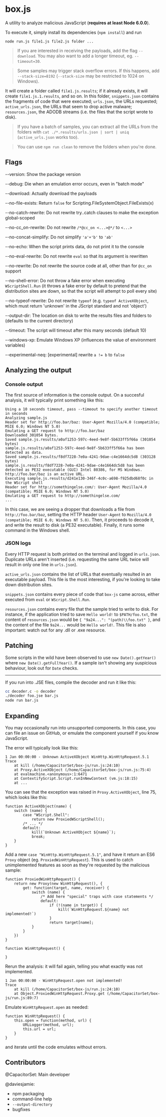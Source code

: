 box.js
======

A utility to analyze malicious JavaScript (**requires at least Node 6.0.0**).

To execute it, simply install its dependencies (`npm install`) and run

```
node run.js file1.js file2.js folder ...
```

>If you are interested in receiving the payloads, add the flag `--download`. You may also want to add a longer timeout, eg. `--timeout=30`.

>Some samples may trigger stack overflow errors. If this happens, add `--stack-size=8192` (`--stack-size` may be restricted to 1024 on Windows).

It will create a folder called `file1.js.results`; if it already exists, it will create `file1.js.1.results`, and so on. In this folder, `snippets.json` contains the fragments of code that were executed; `urls.json`, the URLs requested; `active_urls.json`, the URLs that seem to drop active malware; `resources.json`, the ADODB streams (i.e. the files that the script wrote to disk).

>If you have a batch of samples, you can extract all the URLs from the folders with `cat ./*.results/urls.json | sort | uniq` (`active_urls.json` works too).

>You can use `npm run clean` to remove the folders when you're done.

## Flags

<!--START_FLAGS-->
--version: Show the package version

--debug: Die when an emulation error occurs, even in "batch mode"

--download: Actually download the payloads

--no-file-exists: Return `false` for Scripting.FileSystemObject.FileExists(x)

--no-catch-rewrite: Do not rewrite try..catch clauses to make the exception global-scoped

--no-cc_on-rewrite: Do not rewrite `/*@cc_on <...>@*/` to `<...>`

--no-concat-simplify: Do not simplify `'a'+'b'` to `'ab'`

--no-echo: When the script prints data, do not print it to the console

--no-eval-rewrite: Do not rewrite `eval` so that its argument is rewritten

--no-rewrite: Do not rewrite the source code at all, other than for `@cc_on` support

--no-shell-error: Do not throw a fake error when executing `WScriptShell.Run` (it throws a fake error by default to pretend that the distribution sites are down, so that the script will attempt to poll every site)

--no-typeof-rewrite: Do not rewrite `typeof` (e.g. `typeof ActiveXObject`, which must return 'unknown' in the JScript standard and not 'object')

--output-dir: The location on disk to write the results files and folders to (defaults to the current directory)

--timeout: The script will timeout after this many seconds (default 10)

--windows-xp: Emulate Windows XP (influences the value of environment variables)

--experimental-neq: [experimental] rewrite `a != b` to `false`
<!--END_FLAGS-->

## Analyzing the output

### Console output

The first source of information is the console output. On a succesful analysis, it will typically print something like this:

```
Using a 10 seconds timeout, pass --timeout to specify another timeout in seconds
Analyzing sample.js
Header set for http://foo.bar/baz: User-Agent Mozilla/4.0 (compatible; MSIE 6.0; Windows NT 5.0)
Emulating a GET request to http://foo.bar/baz
Downloaded 301054 bytes.
Saved sample.js.results/a0af1253-597c-4eed-9e8f-5b633ff5f66a (301054 bytes)
sample.js.results/a0af1253-597c-4eed-9e8f-5b633ff5f66a has been detected as data.
Saved sample.js.results/f8df7228-7e0a-4241-9dae-c4e1664dc5d8 (303128 bytes)
sample.js.results/f8df7228-7e0a-4241-9dae-c4e1664dc5d8 has been detected as PE32 executable (GUI) Intel 80386, for MS Windows.
http://foo.bar/baz is an active URL.
Executing sample.js.results/d241e130-346f-4c0c-a698-f925dbd68f0c in the WScript shell
Header set for http://somethingelse.com/: User-Agent Mozilla/4.0 (compatible; MSIE 6.0; Windows NT 5.0)
Emulating a GET request to http://somethingelse.com/
...
```

In this case, we are seeing a dropper that downloads a file from `http://foo.bar/baz`, setting the HTTP header `User-Agent` to `Mozilla/4.0 (compatible; MSIE 6.0; Windows NT 5.0)`. Then, it proceeds to decode it, and write the result to disk (a PE32 executable). Finally, it runs some command in the Windows shell.

### JSON logs

Every HTTP request is both printed on the terminal and logged in `urls.json`. Duplicate URLs aren't inserted (i.e. requesting the same URL twice will result in only one line in `urls.json`).

`active_urls.json` contains the list of URLs that eventually resulted in an executable payload. This file is the most interesting, if you're looking to take down distribution sites.

`snippets.json` contains every piece of code that `box-js` came across, either executed from `eval` or `WScript.Shell.Run`.

`resources.json` contains every file that the sample tried to write to disk. For instance, if the application tried to save `Hello world!` to `$PATH/foo.txt`, the content of `resources.json` would be `{ "9a24...": "(path)\\foo.txt" }`, and the content of the file `9a24...` would be `Hello world!`. This file is also important: watch out for any .dll or .exe resource.

## Patching

Some scripts in the wild have been observed to use `new Date().getYear()` where `new Date().getFullYear()`. If a sample isn't showing any suspicious behaviour, look out for `Date` checks.

--------

If you run into .JSE files, compile the decoder and run it like this:

```bash
cc decoder.c -o decoder
./decoder foo.jse bar.js
node run bar.js
```

## Expanding

You may occasionally run into unsupported components. In this case, you can file an issue on GitHub, or emulate the component yourself if you know JavaScript.

The error will typically look like this:

```
1 Jan 00:00:00 - Unknown ActiveXObject WinHttp.WinHttpRequest.5.1
Trace
    at kill (/home/CapacitorSet/box-js/run.js:24:10)
    at Proxy.ActiveXObject (/home/CapacitorSet/box-js/run.js:75:4)
    at evalmachine.<anonymous>:1:6471
    at ContextifyScript.Script.runInNewContext (vm.js:18:15)
    at ...
```

You can see that the exception was raised in `Proxy.ActiveXObject`, line 75, which looks like this:

```
function ActiveXObject(name) {
	switch (name) {
		case "WScript.Shell":
			return new ProxiedWScriptShell();
		/* ... */
		default:
			kill(`Unknown ActiveXObject ${name}`);
			break;
	}
}
```

Add a new `case "WinHttp.WinHttpRequest.5.1"`, and have it return an ES6 `Proxy` object (eg. `ProxiedWinHttpRequest`). This is used to catch unimplemented features as soon as they're requested by the malicious sample:

```
function ProxiedWinHttpRequest() {
	return new Proxy(new WinHttpRequest(), {
		get: function(target, name, receiver) {
			switch (name) {
				/* Add here "special" traps with case statements */
				default:
					if (!(name in target)) {
						kill(`WinHttpRequest.${name} not implemented!`)
					}
					return target[name];
			}
		}
	})
}

function WinHttpRequest() {
	
}
```

Rerun the analysis: it will fail again, telling you what exactly was not implemented.

```
1 Jan 00:00:00 - WinHttpRequest.open not implemented!
Trace
    at kill (/home/CapacitorSet/box-js/run.js:24:10)
    at Object.ProxiedWinHttpRequest.Proxy.get (/home/CapacitorSet/box-js/run.js:89:7)
```

Emulate `WinHttpRequest.open` as needed:

```
function WinHttpRequest() {
	this.open = function(method, url) {
		URLLogger(method, url);
		this.url = url;
	}
}
```

and iterate until the code emulates without errors.

## Contributors

@CapacitorSet: Main developer

@daviesjamie:

 * npm packaging
 * command-line help
 * `--output-directory`
 * bugfixes
